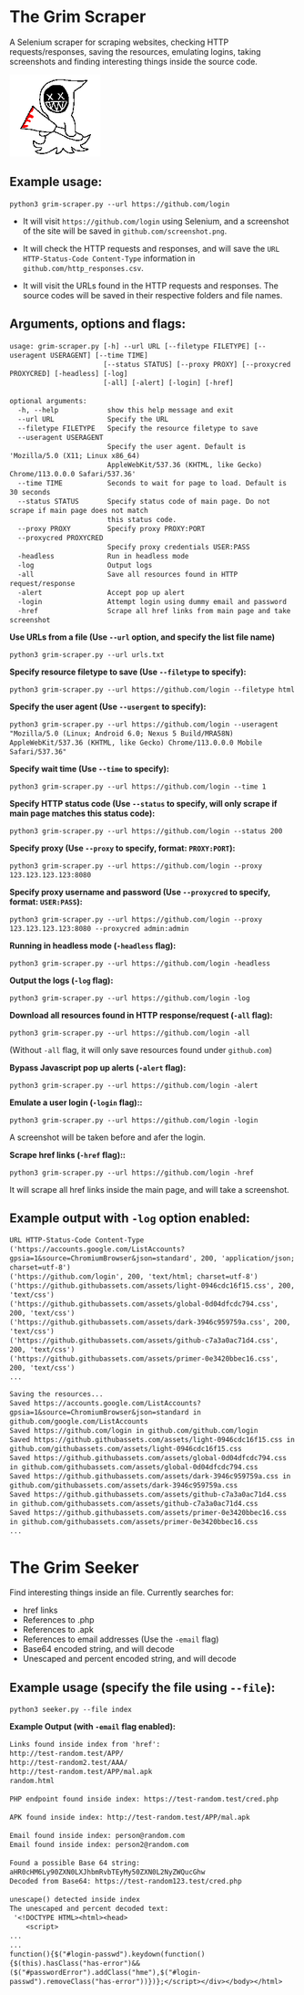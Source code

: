 # The Grim Scraper

A Selenium scraper for scraping websites, checking HTTP requests/responses, saving the resources, emulating logins, taking screenshots and finding interesting things inside the source code.

![Grim Scraper](/grimscraper.png)

## Example usage:
```
python3 grim-scraper.py --url https://github.com/login
```

- It will visit `https://github.com/login` using Selenium, and a screenshot of the site will be saved in `github.com/screenshot.png`.

- It will check the HTTP requests and responses, and will save the `URL HTTP-Status-Code Content-Type` information in `github.com/http_responses.csv`.

- It will visit the URLs found in the HTTP requests and responses. The source codes will be saved in their respective folders and file names.

## Arguments, options and flags:

```
usage: grim-scraper.py [-h] --url URL [--filetype FILETYPE] [--useragent USERAGENT] [--time TIME]
                       [--status STATUS] [--proxy PROXY] [--proxycred PROXYCRED] [-headless] [-log]
                       [-all] [-alert] [-login] [-href]

optional arguments:
  -h, --help            show this help message and exit
  --url URL             Specify the URL
  --filetype FILETYPE   Specify the resource filetype to save
  --useragent USERAGENT
                        Specify the user agent. Default is 'Mozilla/5.0 (X11; Linux x86_64)
                        AppleWebKit/537.36 (KHTML, like Gecko) Chrome/113.0.0.0 Safari/537.36'
  --time TIME           Seconds to wait for page to load. Default is 30 seconds
  --status STATUS       Specify status code of main page. Do not scrape if main page does not match
                        this status code.
  --proxy PROXY         Specify proxy PROXY:PORT
  --proxycred PROXYCRED
                        Specify proxy credentials USER:PASS
  -headless             Run in headless mode
  -log                  Output logs
  -all                  Save all resources found in HTTP request/response
  -alert                Accept pop up alert
  -login                Attempt login using dummy email and password
  -href                 Scrape all href links from main page and take screenshot
```

**Use URLs from a file (Use `--url` option, and specify the list file name)**
```
python3 grim-scraper.py --url urls.txt
```

**Specify resource filetype to save (Use `--filetype` to specify):**
```
python3 grim-scraper.py --url https://github.com/login --filetype html
```

**Specify the user agent (Use `--usergent` to specify):**
```
python3 grim-scraper.py --url https://github.com/login --useragent "Mozilla/5.0 (Linux; Android 6.0; Nexus 5 Build/MRA58N) AppleWebKit/537.36 (KHTML, like Gecko) Chrome/113.0.0.0 Mobile Safari/537.36"
```

**Specify wait time (Use `--time` to specify):**
```
python3 grim-scraper.py --url https://github.com/login --time 1
```
**Specify HTTP status code (Use `--status` to specify, will only scrape if main page matches this status code):**
```
python3 grim-scraper.py --url https://github.com/login --status 200
```
**Specify proxy (Use `--proxy` to specify, format: `PROXY:PORT`):**
```
python3 grim-scraper.py --url https://github.com/login --proxy 123.123.123.123:8080
```
**Specify proxy username and password (Use `--proxycred` to specify, format: `USER:PASS`):**
```
python3 grim-scraper.py --url https://github.com/login --proxy 123.123.123.123:8080 --proxycred admin:admin
```
**Running in headless mode (`-headless` flag):**
```
python3 grim-scraper.py --url https://github.com/login -headless
```
**Output the logs (`-log` flag):**
```
python3 grim-scraper.py --url https://github.com/login -log
```

**Download all resources found in HTTP response/request (`-all` flag):**
```
python3 grim-scraper.py --url https://github.com/login -all
```

(Without `-all` flag, it will only save resources found under `github.com`)

**Bypass Javascript pop up alerts (`-alert` flag):**
```
python3 grim-scraper.py --url https://github.com/login -alert
```
**Emulate a user login (`-login` flag)::**
```
python3 grim-scraper.py --url https://github.com/login -login
```
A screenshot will be taken before and afer the login.

**Scrape href links (`-href` flag)::**
```
python3 grim-scraper.py --url https://github.com/login -href
```
It will scrape all href links inside the main page, and will take a screenshot.

## Example output with `-log` option enabled:

```
URL HTTP-Status-Code Content-Type
('https://accounts.google.com/ListAccounts?gpsia=1&source=ChromiumBrowser&json=standard', 200, 'application/json; charset=utf-8')
('https://github.com/login', 200, 'text/html; charset=utf-8')
('https://github.githubassets.com/assets/light-0946cdc16f15.css', 200, 'text/css')
('https://github.githubassets.com/assets/global-0d04dfcdc794.css', 200, 'text/css')
('https://github.githubassets.com/assets/dark-3946c959759a.css', 200, 'text/css')
('https://github.githubassets.com/assets/github-c7a3a0ac71d4.css', 200, 'text/css')
('https://github.githubassets.com/assets/primer-0e3420bbec16.css', 200, 'text/css')
...
```

```
Saving the resources...
Saved https://accounts.google.com/ListAccounts?gpsia=1&source=ChromiumBrowser&json=standard in github.com/google.com/ListAccounts
Saved https://github.com/login in github.com/github.com/login
Saved https://github.githubassets.com/assets/light-0946cdc16f15.css in github.com/githubassets.com/assets/light-0946cdc16f15.css
Saved https://github.githubassets.com/assets/global-0d04dfcdc794.css in github.com/githubassets.com/assets/global-0d04dfcdc794.css
Saved https://github.githubassets.com/assets/dark-3946c959759a.css in github.com/githubassets.com/assets/dark-3946c959759a.css
Saved https://github.githubassets.com/assets/github-c7a3a0ac71d4.css in github.com/githubassets.com/assets/github-c7a3a0ac71d4.css
Saved https://github.githubassets.com/assets/primer-0e3420bbec16.css in github.com/githubassets.com/assets/primer-0e3420bbec16.css
...
```

# The Grim Seeker

Find interesting things inside an file. Currently searches for:
- href links
- References to .php
- References to .apk
- References to email addresses (Use the `-email` flag)
- Base64 encoded string, and will decode
- Unescaped and percent encoded string, and will decode

## Example usage (specify the file using `--file`):
```
python3 seeker.py --file index
```
**Example Output (with `-email` flag enabled):**
```
Links found inside index from 'href':
http://test-random.test/APP/
http://test-random2.test/AAA/
http://test-random.test/APP/mal.apk
random.html

PHP endpoint found inside index: https://test-random.test/cred.php

APK found inside index: http://test-random.test/APP/mal.apk

Email found inside index: person@random.com
Email found inside index: person2@random.com

Found a possible Base 64 string: aHR0cHM6Ly90ZXN0LXJhbmRvbTEyMy50ZXN0L2NyZWQucGhw
Decoded from Base64: https://test-random123.test/cred.php

unescape() detected inside index
The unescaped and percent decoded text: 
 '<!DOCTYPE HTML><html><head>
    <script>
...
...
function(){$("#login-passwd").keydown(function(){$(this).hasClass("has-error")&&($("#passwordError").addClass("hme"),$("#login-passwd").removeClass("has-error"))})};</script></div></body></html>
```
